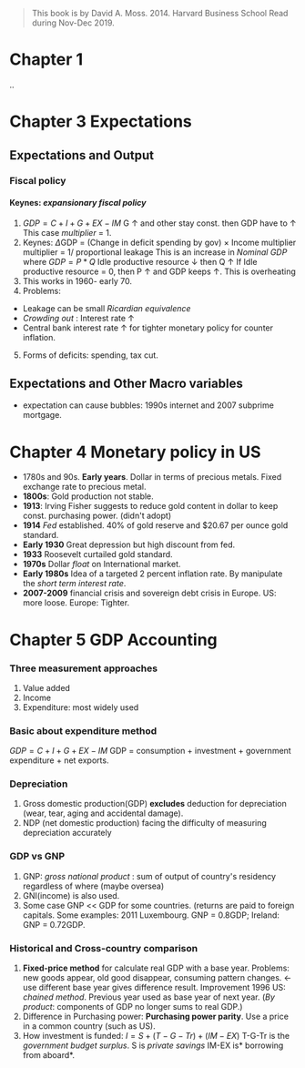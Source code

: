 
> This book is by David A. Moss. 2014. Harvard Business School
> Read during Nov-Dec 2019.
# Chapter 1
 ..
# Chapter 3 Expectations
## Expectations and Output
### Fiscal policy
#### Keynes: *expansionary fiscal policy*
1. $GDP = C + I + G + EX - IM$
G &uarr; and other stay const. then GDP have to &uarr;
This case *multiplier* = 1.
2. Keynes: $\Delta$GDP = (Change in deficit spending by gov) $\times$ Income multiplier
multiplier = 1/ proportional leakage
This is an increase in *Nominal GDP* where $GDP = P * Q$
Idle productive resource &darr;  then Q &uarr;
If Idle productive resource = 0, then P &uarr; and GDP keeps &uarr;. This is overheating
3. This works in 1960- early 70.
4. Problems: 
- Leakage can be small *Ricardian equivalence* 
- *Crowding out* :  Interest rate &uarr;
- Central bank interest rate &uarr; for tighter monetary policy for counter inflation.
5. Forms of deficits: spending, tax cut.
## Expectations and Other Macro variables
- expectation can cause bubbles: 1990s internet and 2007 subprime mortgage.

# Chapter 4 Monetary policy in US
- 1780s and 90s. **Early years**. Dollar in terms of precious metals. Fixed exchange rate to precious metal.
- **1800s**:  Gold production not stable.
- **1913**: Irving Fisher suggests to reduce gold content in dollar to keep const. purchasing power. (didn't adopt)
- **1914** *Fed* established.  40% of gold reserve and $20.67 per ounce gold standard.
- **Early 1930** Great depression but high discount from fed.
- **1933** Roosevelt curtailed gold standard.
- **1970s** Dollar *float* on International market.
- **Early 1980s** Idea of a targeted 2 percent inflation rate. By manipulate the *short term interest rate*.
- **2007-2009** financial crisis and sovereign debt crisis in Europe. US: more loose. Europe: Tighter.

# Chapter 5 GDP Accounting
### Three measurement approaches
1. Value added
2. Income
3. Expenditure: most widely used
### Basic about expenditure method
$GDP = C + I + G + EX - IM$ GDP = consumption + investment + government expenditure + net exports.
### Depreciation
1. Gross domestic production(GDP) **excludes** deduction for depreciation (wear, tear, aging and accidental damage).
2. NDP (net domestic production) facing the difficulty of measuring depreciation accurately
### GDP vs GNP
1. GNP: *gross national product* : sum of output of country's residency regardless of where (maybe oversea)
2. GNI(income) is also used.
3. Some case GNP << GDP for some countries. (returns are paid to foreign capitals.
	Some examples: 2011 Luxembourg. GNP = 0.8GDP; Ireland: GNP = 0.72GDP.

### Historical and Cross-country comparison
1. **Fixed-price method** for calculate real GDP with a base year. 
	Problems: new goods appear, old good disappear, consuming pattern changes. &larr; use different base year gives difference result.
	Improvement 1996 US: *chained method*. Previous year used as base year of next year. (*By product*: components of GDP no longer sums to real GDP.)
2. Difference in Purchasing power: **Purchasing power parity**.
	Use a price in a common country (such as US).
3. How investment is funded:
	$I = S + (T-G-Tr) + (IM-EX)$
	T-G-Tr is the *government budget surplus*.
	S is *private savings*
	IM-EX is* borrowing from aboard*.
<!--stackedit_data:
eyJoaXN0b3J5IjpbLTEyNTc3OTcxMDEsMTMxMjE2ODMwOCw4OD
A4NDE4MzIsLTM3MzQ2MTYzOCwtODYzMzE3NjA1LC0xOTExMDM5
MTg3LDExMDY5MjY1NjcsMjc4MDYxNzQsNTMxNTE2NjM3LC02ND
k1MzUsMTUwNDQxNTQyOSwxMTE1MDI5MTQzLC0xMjYxNzA0MzYz
LC0xNjkxODg3NTE0LDkxNjU5MTAzMSwtNjYyMzIwMTUyLDEyMT
I0MjU3NDAsODAxMTM0MDQ2LDEyMjUxMDczMjVdfQ==
-->